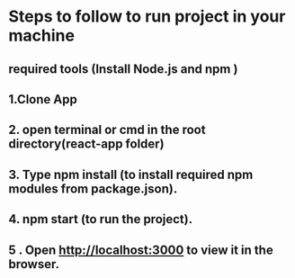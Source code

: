 
# Steps to follow to run project in your machine

## required tools (Install Node.js and npm ) 
## 1.Clone App
## 2. open terminal or cmd in the root directory(react-app folder)
## 3. Type npm install (to install required npm modules from package.json).
## 4. npm start (to run the project).
## 5 . Open [http://localhost:3000](http://localhost:3000) to view it in the browser.
